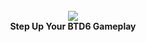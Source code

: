 <div align="center">
  <br>
  <img src="https://user-images.githubusercontent.com/107202816/216810542-475cf39e-c715-40aa-ae09-834e059f241a.png" align="center">
  <br>
  <strong>Step Up Your BTD6 Gameplay</strong>
  <br>
  <br>
</div>
